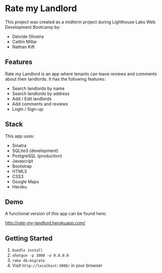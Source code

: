 Rate my Landlord
=============

This project was created as a midterm project during Lighthouse Labs Web Development Bootcamp by:
* Deivide Oliveira
* Caitlin Millar
* Nathan Kift

## Features
Rate my Landlord is an app where tenants can leave reviews and comments about their landlords. It has the following features:
* Search landlords by name
* Search landlords by address
* Add / Edit landlords
* Add comments and reviews
* Login / Sign-up

## Stack
This app uses: 
* Sinatra 
* SQLite3 (development) 
* PostgreSQL (production) 
* Javascript
* Bootstrap 
* HTML5
* CSS3
* Google Maps
* Heroku 

## Demo
A functional version of this app can be found here: 

http://rate-my-landlord.herokuapp.com/

## Getting Started

1. `bundle install`
2. `shotgun -p 3000 -o 0.0.0.0`
3. `rake db:migrate`
4. Visit `http://localhost:3000/` in your browser
